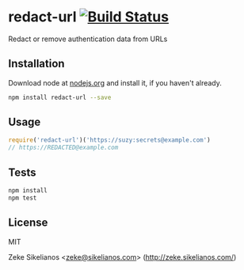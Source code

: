 # redact-url [![Build Status](https://travis-ci.org/zeke/redact-url.png?branch=master)](https://travis-ci.org/zeke/redact-url)

Redact or remove authentication data from URLs


## Installation

Download node at [nodejs.org](http://nodejs.org) and install it, if you haven't already.

```sh
npm install redact-url --save
```

## Usage

```js
require('redact-url')('https://suzy:secrets@example.com')
// https://REDACTED@example.com
```

## Tests

```sh
npm install
npm test
```

## License

MIT

Zeke Sikelianos &lt;zeke@sikelianos.com&gt; (http://zeke.sikelianos.com/)
